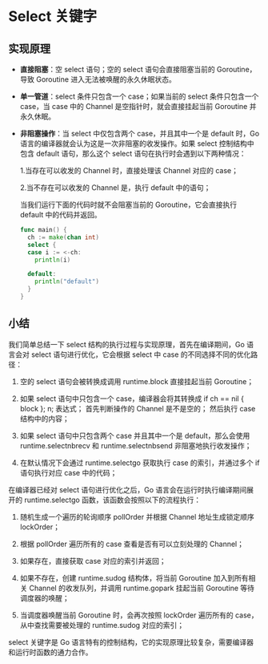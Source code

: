 # Select 关键字

## 实现原理

- **直接阻塞**：空 select 语句；空的 select 语句会直接阻塞当前的 Goroutine，导致 Goroutine 进入无法被唤醒的永久休眠状态。
- **单一管道**：select 条件只包含一个 case；如果当前的 select 条件只包含一个 case，当 case 中的 Channel 是空指针时，就会直接挂起当前 Goroutine 并永久休眠。
- **非阻塞操作**：当 select 中仅包含两个 case，并且其中一个是 default 时，Go 语言的编译器就会认为这是一次非阻塞的收发操作。如果 select 控制结构中包含 default 语句，那么这个 select 语句在执行时会遇到以下两种情况：

  1.当存在可以收发的 Channel 时，直接处理该 Channel 对应的 case；

  2.当不存在可以收发的 Channel 是，执行 default 中的语句；

  当我们运行下面的代码时就不会阻塞当前的 Goroutine，它会直接执行 default 中的代码并返回。

  ```go
  func main() {
    ch := make(chan int)
    select {
    case i := <-ch:
      println(i)

    default:
      println("default")
    }
  }
  ```

## 小结

我们简单总结一下 select 结构的执行过程与实现原理，首先在编译期间，Go 语言会对 select 语句进行优化，它会根据 select 中 case 的不同选择不同的优化路径：

1. 空的 select 语句会被转换成调用 runtime.block 直接挂起当前 Goroutine；

2. 如果 select 语句中只包含一个 case，编译器会将其转换成 if ch == nil { block }; n; 表达式；
首先判断操作的 Channel 是不是空的；
然后执行 case 结构中的内容；

3. 如果 select 语句中只包含两个 case 并且其中一个是 default，那么会使用 runtime.selectnbrecv 和 runtime.selectnbsend 非阻塞地执行收发操作；

4. 在默认情况下会通过 runtime.selectgo 获取执行 case 的索引，并通过多个 if 语句执行对应 case 中的代码；

在编译器已经对 select 语句进行优化之后，Go 语言会在运行时执行编译期间展开的 runtime.selectgo 函数，该函数会按照以下的流程执行：

1. 随机生成一个遍历的轮询顺序 pollOrder 并根据 Channel 地址生成锁定顺序 lockOrder；

2. 根据 pollOrder 遍历所有的 case 查看是否有可以立刻处理的 Channel；

  1. 如果存在，直接获取 case 对应的索引并返回；

  2. 如果不存在，创建 runtime.sudog 结构体，将当前 Goroutine 加入到所有相关 Channel 的收发队列，并调用 runtime.gopark 挂起当前 Goroutine 等待调度器的唤醒；

3. 当调度器唤醒当前 Goroutine 时，会再次按照 lockOrder 遍历所有的 case，从中查找需要被处理的 runtime.sudog 对应的索引；

select 关键字是 Go 语言特有的控制结构，它的实现原理比较复杂，需要编译器和运行时函数的通力合作。
